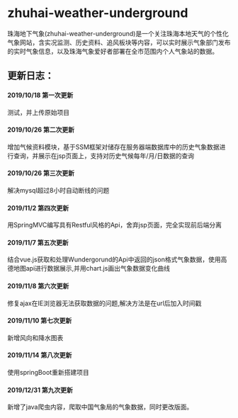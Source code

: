 # zhuhai-weather-underground
珠海地下气象(zhuhai-weather-underground)是一个关注珠海本地天气的个性化气象网站，含实况监测、历史资料、追风板块等内容，可以实时展示气象部门发布的实时气象信息，以及珠海气象爱好者部署在全市范围内个人气象站的数据。

## 更新日志：</br>

#### 2019/10/18 第一次更新</br>
测试，并上传原始项目</br>

#### 2019/10/26 第二次更新</br>
增加气候资料模块，基于SSM框架对储存在服务器端数据库中的历史气象数据进行查询，并展示在jsp页面上，支持对历史气候每年/月/日数据的查询</br>

#### 2019/10/26 第三次更新</br>
解决mysql超过8小时自动断线的问题</br>

#### 2019/11/2 第四次更新</br>
用SpringMVC编写具有Restful风格的Api，舍弃jsp页面，完全实现前后端分离</br>

#### 2019/11/7 第五次更新</br>
结合vue.js获取和处理Wundergorund的Api中返回的json格式气象数据，使用高德地图api进行数据展示,并用chart.js画出气象数据变化曲线</br>

#### 2019/11/8 第六次更新</br>
修复ajax在IE浏览器无法获取数据的问题,解决方法是在url后加入时间戳

#### 2019/11/10 第七次更新</br>
新增风向和降水图表

#### 2019/11/14 第八次更新</br>
使用springBoot重新搭建项目

#### 2019/12/31 第九次更新</br>
新增了java爬虫内容，爬取中国气象局的气象数据，同时更改版面。
